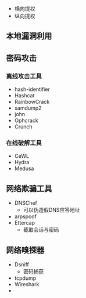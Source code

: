- 横向提权
- 纵向提权

## 本地漏洞利用

## 密码攻击

### 离线攻击工具

- hash-identifier
- Hashcat
- RainbowCrack
- samdump2
- john
- Ophcrack
- Crunch

### 在线破解工具

- CeWL
- Hydra
- Medusa

## 网络欺骗工具

- DNSChef
  - 可以伪造假DNS应答地址
- arpspoof
- Ettercap
  - 截取会话与密码

## 网络嗅探器

- Dsniff
  - 密码捕获
- tcpdump
- Wireshark
- 
